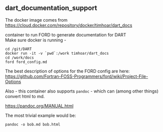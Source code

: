 ## dart_documentation_support

The docker image comes from https://cloud.docker.com/repository/docker/timhoar/dart_docs

container to run FORD to generate documentation for DART  
Make sure docker is running - 

~~~
cd /git/DART
docker run -it -v `pwd`:/work timhoar/dart_docs
cd /work/docs
ford ford_config.md
~~~

The best description of options for the FORD config are here:
https://github.com/Fortran-FOSS-Programmers/ford/wiki/Project-File-Options

Also - this container also supports `pandoc` - which can (among other things) convert html to md.

https://pandoc.org/MANUAL.html

The most trivial example would be:

```
pandoc -o bob.md bob.html
```
